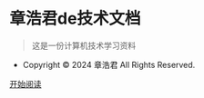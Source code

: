 <!-- _coverpage.md -->

# 章浩君de技术文档
> 这是一份计算机技术学习资料

- Copyright © 2024 章浩君 All Rights Reserved.

[开始阅读](README.md)